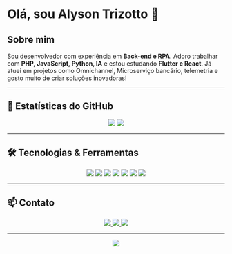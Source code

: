 # Olá, sou Alyson Trizotto 👋

## Sobre mim
Sou desenvolvedor com experiência em **Back-end e RPA**. Adoro trabalhar com **PHP, JavaScript, Python, IA** e estou estudando **Flutter e React**. Já atuei em projetos como Omnichannel, Microserviço bancário, telemetria e gosto muito de criar soluções inovadoras!

---

## 🚀 Estatísticas do GitHub
<p align="center">
  <img src="https://github-readme-stats.vercel.app/api?username=AlysonTrizotto&show_icons=true&theme=radical"/>
  <img src="https://github-readme-stats.vercel.app/api/top-langs/?username=AlysonTrizotto&layout=compact&theme=radical"/>
</p>

---

## 🛠️ Tecnologias & Ferramentas
<p align="center">
  <img src="https://img.shields.io/badge/PHP-777BB4?style=for-the-badge&logo=php&logoColor=white"/>
  <img src="https://img.shields.io/badge/Python-3776AB?style=for-the-badge&logo=python&logoColor=white"/>
  <img src="https://img.shields.io/badge/JavaScript-F7DF1E?style=for-the-badge&logo=javascript&logoColor=black"/>
  <img src="https://img.shields.io/badge/Shell_Script-4EAA25?style=for-the-badge&logo=gnu-bash&logoColor=white"/>
  <img src="https://img.shields.io/badge/C%23-239120?style=for-the-badge&logo=c-sharp&logoColor=white"/>
  <img src="https://img.shields.io/badge/Flutter-02569B?style=for-the-badge&logo=flutter&logoColor=white"/>
  <img src="https://img.shields.io/badge/React-20232A?style=for-the-badge&logo=react&logoColor=61DAFB"/>
</p>

---

## 📫 Contato
<p align="center">
  <a href="https://www.linkedin.com/in/alyson-trizotto" target="_blank">
    <img src="https://img.shields.io/badge/LinkedIn-0077B5?style=for-the-badge&logo=linkedin&logoColor=white"/>
  </a>
  <a href="https://wa.me/+5541988264079?text=Olá,%20gostaria%20de%20entrar%20em%20contato!" target="_blank">
    <img src="https://img.shields.io/badge/WhatsApp-25D366?style=for-the-badge&logo=whatsapp&logoColor=white"/>
  </a>
  <a href="https://alysontrizotto.vercel.app" target="_blank">
    <img src="https://img.shields.io/badge/Meu%20Site-000?style=for-the-badge&logo=vercel&logoColor=white"/>
  </a>
</p>

---

<p align="center">
  <img src="https://capsule-render.vercel.app/api?type=waving&color=radical&height=100&section=footer"/>
</p>

